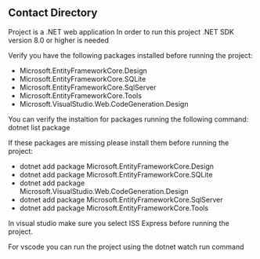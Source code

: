 ## Contact Directory

Project is a .NET web application
In order to run this project .NET SDK version 8.0 or higher is needed

Verify you have the following packages installed before running the project:
- Microsoft.EntityFrameworkCore.Design
- Microsoft.EntityFrameworkCore.SQLite
- Microsoft.EntityFrameworkCore.SqlServer
- Microsoft.EntityFrameworkCore.Tools
- Microsoft.VisualStudio.Web.CodeGeneration.Design

You can verify the instaltion for packages running the following command:
dotnet list package

If these packages are missing please install them before running the project:
- dotnet add package Microsoft.EntityFrameworkCore.Design
- dotnet add package Microsoft.EntityFrameworkCore.SQLite
- dotnet add package Microsoft.VisualStudio.Web.CodeGeneration.Design
- dotnet add package Microsoft.EntityFrameworkCore.SqlServer
- dotnet add package Microsoft.EntityFrameworkCore.Tools

In visual studio make sure you select ISS Express before running the project.

For vscode you can run the project using the dotnet watch run command
